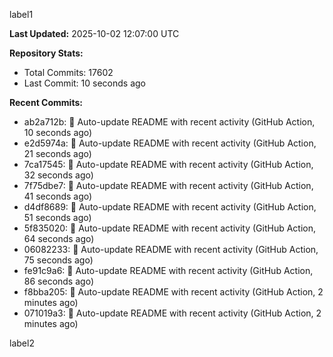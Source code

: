 
label1 
<!-- ACTIVITY_START -->
**Last Updated:** 2025-10-02 12:07:00 UTC

**Repository Stats:**
- Total Commits: 17602
- Last Commit: 10 seconds ago

**Recent Commits:**
- ab2a712b: 🤖 Auto-update README with recent activity (GitHub Action, 10 seconds ago)
- e2d5974a: 🤖 Auto-update README with recent activity (GitHub Action, 21 seconds ago)
- 7ca17545: 🤖 Auto-update README with recent activity (GitHub Action, 32 seconds ago)
- 7f75dbe7: 🤖 Auto-update README with recent activity (GitHub Action, 41 seconds ago)
- d4df8689: 🤖 Auto-update README with recent activity (GitHub Action, 51 seconds ago)
- 5f835020: 🤖 Auto-update README with recent activity (GitHub Action, 64 seconds ago)
- 06082233: 🤖 Auto-update README with recent activity (GitHub Action, 75 seconds ago)
- fe91c9a6: 🤖 Auto-update README with recent activity (GitHub Action, 86 seconds ago)
- f8bba205: 🤖 Auto-update README with recent activity (GitHub Action, 2 minutes ago)
- 071019a3: 🤖 Auto-update README with recent activity (GitHub Action, 2 minutes ago)
<!-- ACTIVITY_END -->

label2
